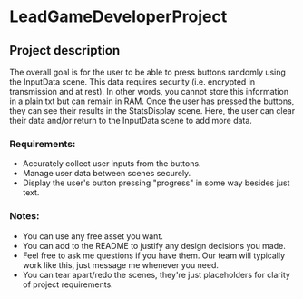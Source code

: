 # LeadGameDeveloperProject

## Project description

The overall goal is for the user to be able to press buttons randomly using the InputData scene. This data requires security (i.e. encrypted in transmission and at rest). In other words, you cannot store this information in a plain txt but can remain in RAM. Once the user has pressed the buttons, they can see their results in the StatsDisplay scene. Here, the user can clear their data and/or return to the InputData scene to add more data. 

### Requirements:
- Accurately collect user inputs from the buttons.
- Manage user data between scenes securely.
- Display the user's button pressing "progress" in some way besides just text.

### Notes:
- You can use any free asset you want.
- You can add to the README to justify any design decisions you made.
- Feel free to ask me questions if you have them. Our team will typically work like this, just message me whenever you need.
- You can tear apart/redo the scenes, they're just placeholders for clarity of project requirements. 